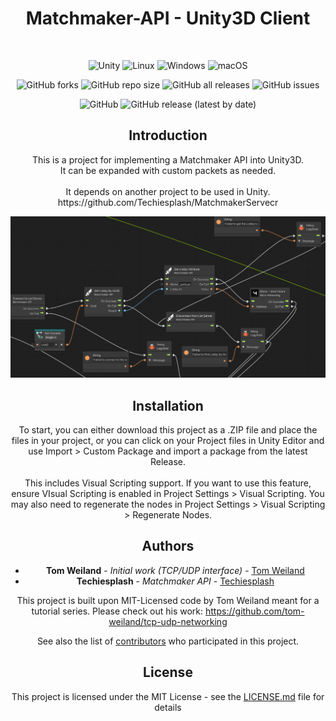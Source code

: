 <div align="center">
  
# Matchmaker-API - Unity3D Client
<br />

![Unity](https://img.shields.io/badge/unity-%23000000.svg?style=for-the-badge&logo=unity&logoColor=white)
![Linux](https://img.shields.io/badge/Linux-FCC624?style=for-the-badge&logo=linux&logoColor=black)
![Windows](https://img.shields.io/badge/Windows-0078D6?style=for-the-badge&logo=windows&logoColor=white)
![macOS](https://img.shields.io/badge/mac%20os-000000?style=for-the-badge&logo=macos&logoColor=F0F0F0)


![GitHub forks](https://img.shields.io/github/forks/Techiesplash/MatchmakerClient)
![GitHub repo size](https://img.shields.io/github/repo-size/Techiesplash/MatchmakerClient)
![GitHub all releases](https://img.shields.io/github/downloads/Techiesplash/MatchmakerClient/total)
![GitHub issues](https://img.shields.io/github/issues/Techiesplash/MatchmakerClient)

![GitHub](https://img.shields.io/github/license/Techiesplash/MatchmakerClient)
![GitHub release (latest by date)](https://img.shields.io/github/v/release/Techiesplash/MatchmakerClient)

<h2>Introduction</h2>
This is a project for implementing a Matchmaker API into Unity3D.
<br />
It can be expanded with custom packets as needed.
<br />
<br />
It depends on another project to be used in Unity. https://github.com/Techiesplash/MatchmakerServecr
<br />

![UVS Preview](./Images/preview.png)

<h2>Installation</h2>
To start, you can either download this project as a .ZIP file and place the files in your project,
or you can click on your Project files in Unity Editor and use Import > Custom Package and import a package from the latest Release.
<br /><br />
This includes Visual Scripting support. If you want to use this feature, ensure VIsual Scripting is enabled in Project Settings > Visual Scripting. You may also need to regenerate the nodes in Project Settings > Visual Scripting > Regenerate Nodes.

## Authors

* **Tom Weiland** - *Initial work (TCP/UDP interface)* - [Tom Weiland](https://github.com/tom-weiland)
* **Techiesplash** - *Matchmaker API* - [Techiesplash](https://github.com/Techiesplash)

This project is built upon MIT-Licensed code by Tom Weiland meant for a tutorial series.
Please check out his work: https://github.com/tom-weiland/tcp-udp-networking

See also the list of [contributors](https://github.com/Techiesplash/MatchmakerClient/contributors) who participated in this project.

## License

This project is licensed under the MIT License - see the [LICENSE.md](LICENSE.md) file for details
